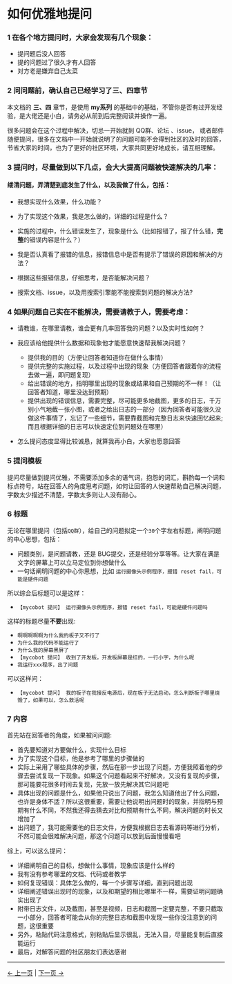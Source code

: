 # 如何优雅地提问

### 1 在各个地方提问时，大家会发现有几个现象：

* 提问题后没人回答
* 提的问题过了很久才有人回答
* 对方老是嫌弃自己太菜


### 2 问问题前，确认自己已经学习了三、四章节

本文档的 **三、四** 章节，是使用 **my系列** 的基础中的基础，不管你是否有过开发经验，是大佬还是小白，请务必从前到后完整阅读并操作一遍。

很多问题会在这个过程中解决，切忌一开始就到 QQ群、论坛 、issue， 或者邮件随便提问，很多在文档中一开始就说明了的问题可能不会得到社区的及时的回答，节省大家的时间，也为了更好的社区环境，大家共同更好地成长，请互相理解。


### 3 提问时，尽量做到以下几点，会大大提高问题被快速解决的几率：

####  缕清问题，弄清楚到底发生了什么，以及我做了什么，包括：

* 我想实现什么效果，什么功能？

* 为了实现这个效果，我是怎么做的，详细的过程是什么？

* 实施的过程中，什么错误发生了，现象是什么（比如报错了，报了什么错，**完整**的错误内容是什么？）

* 我是否认真看了报错的信息，报错信息中是否有提示了错误的原因和解决的方法？

* 根据这些报错信息，仔细思考，是否能解决问题？

* 搜索文档、issue，以及用搜索引擎能不能搜索到问题的解决方法?

### 4 如果问题自己实在不能解决，需要请教于人，需要考虑：

* 请教谁，在哪里请教，谁会更有几率回答我的问题？以及实时性如何？

* 我应该给他提供什么数据和现象他才能愿意快速帮我解决问题？
  * 提供我的目的（方便让回答者知道你在做什么事情）
  * 提供完整的实施过程，以及过程中出现的现象（方便回答者跟着你的流程去做一遍，即问题复现）
  * 给出错误的地方，指明哪里出现的现象或结果和自己预期的不一样！（让回答者知道，哪里没达到预期）
  * 提供出现的错误信息，需要完整，尽可能更多地截图，更多的日志，千万别小气地截一张小图，或者之给出日志的一部分（因为回答者可能很久没做这件事情了，忘记了一些细节，需要靠截图和完整日志来快速回忆起来;而且根据详细的日志可以快速定位到问题处在哪里）

* 怎么提问态度显得比较诚恳，就算我再小白，大家也愿意回答



### 5 提问模板


提问尽量做到提问优雅，不需要添加多余的语气词，抱怨的词汇，斟酌每一个词和标点符号，站在回答人的角度思考问题，如何让回答的人快速帮助自己解决问题，字数太少描述不清楚，字数太多则让人没有耐心。

### 6 标题

无论在哪里提问（包括`QQ群`），给自己的问题拟定一个`30`个字左右标题，阐明问题的中心思想，包括：
* 问题类别，是问题请教，还是 BUG提交，还是经验分享等等。让大家在满是文字的屏幕上可以立马定位到你想做什么
* 一句话阐明问题的中心你思想，比如 `运行摄像头示例程序，报错 reset fail，可能是硬件问题`

所以综合后标题可以是这样：
* `【mycobot 提问】 运行摄像头示例程序，报错 reset fail，可能是硬件问题吗`

这样的标题尽量**不要**出现:
* `啊啊啊啊啊为什么我的板子又不行了`
* `为什么我的代码不能运行了`
* `为什么我的屏幕黑屏了`
* `【mycobot 提问】 收到了开发板，开发板屏幕是红的，一行小字，为什么呢` 
* `我运行xxx程序，出了问题`

可以这样问：
* `【mycobot 提问】 我的板子在我接反电源后，现在板子无法启动，怎么判断板子哪里烧毁了，如果可以，怎么救活呢`

### 7 内容

首先站在回答者的角度，如果被问问题:
* 首先要知道对方要做什么，实现什么目标
* 为了实现这个目标，他是参考了哪里的步骤做的
* 实际上采用了哪些具体的步骤，然后在那一步出现了问题，方便我照着他的步骤去尝试复现一下现象。如果这个问题看起来不好解决，又没有复现的步骤，那可能要花很多时间去复现，先放一放先解决其它问题吧
* 具体出现的问题是什么，如果他只说出了问题，我怎么知道他出了什么问题，也许是身体不适？所以这很重要，需要让他说明出问题时的现象，并指明与预期有什么不同，不然我还得去猜去对比和预期有什么不同，解决问题的时长又增加了
* 出问题了，我可能需要他的日志文件，方便我根据日志去看源码等进行分析，不然可能会很难解决问题，那这个问题可以放到后面慢慢看吧

综上，可以这么提问：

* 详细阐明自己的目标，想做什么事情，现象应该是什么样的
* 我有没有参考哪里的文档、代码或者教学
* 如何复现错误：具体怎么做的，每一个步骤写详细，直到问题出现
* 详细阐述错误出现时的现象，以及和期望的相比哪里不一样，需要证明问题确实出现了
* 附带日志文件，以及截图，甚至是视频，日志和截图一定要完整，不要只截取一小部分，回答者可能会从你的完整日志和截图中发现一些你没注意到的问题，这很重要
* 另外，粘贴代码注意格式，别粘贴后显示很乱，无法入目，尽量能复制后直接能运行
* 最后，对解答问题的社区朋友们表达感谢

---
[← 上一页](./14-FAQ.md) | [下一页 → ](./14.1-driver.md)